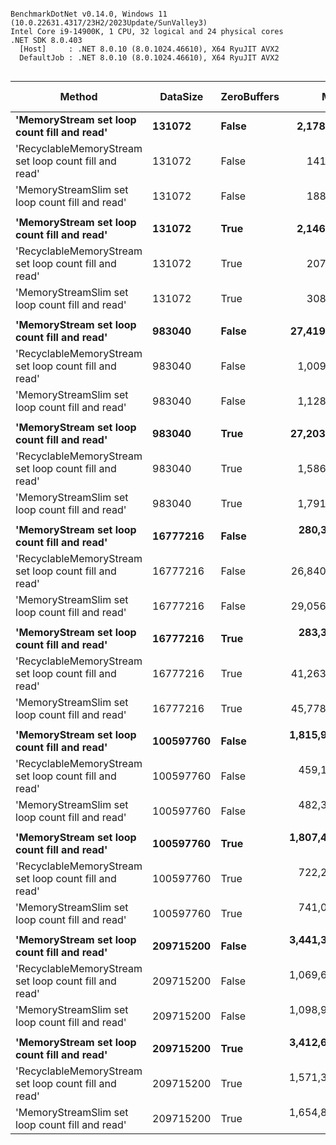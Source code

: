 ```

BenchmarkDotNet v0.14.0, Windows 11 (10.0.22631.4317/23H2/2023Update/SunValley3)
Intel Core i9-14900K, 1 CPU, 32 logical and 24 physical cores
.NET SDK 8.0.403
  [Host]     : .NET 8.0.10 (8.0.1024.46610), X64 RyuJIT AVX2
  DefaultJob : .NET 8.0.10 (8.0.1024.46610), X64 RyuJIT AVX2


```
| Method                                                | DataSize  | ZeroBuffers | Mean           | Error        | StdDev       | Ratio | RatioSD | Gen0       | Gen1       | Gen2       | Allocated      | Alloc Ratio |
|------------------------------------------------------ |---------- |------------ |---------------:|-------------:|-------------:|------:|--------:|-----------:|-----------:|-----------:|---------------:|------------:|
| **&#39;MemoryStream set loop count fill and read&#39;**           | **131072**    | **False**       |     **2,178.4 μs** |     **42.16 μs** |     **39.44 μs** |  **1.00** |    **0.02** |  **2082.0313** |  **2082.0313** |  **2082.0313** |    **12610.84 KB** |       **1.000** |
| &#39;RecyclableMemoryStream set loop count fill and read&#39; | 131072    | False       |       141.9 μs |      0.35 μs |      0.29 μs |  0.07 |    0.00 |     0.7324 |          - |          - |       13.67 KB |       0.001 |
| &#39;MemoryStreamSlim set loop count fill and read&#39;       | 131072    | False       |       188.5 μs |      1.07 μs |      1.00 μs |  0.09 |    0.00 |     0.7324 |          - |          - |       14.06 KB |       0.001 |
|                                                       |           |             |                |              |              |       |         |            |            |            |                |             |
| **&#39;MemoryStream set loop count fill and read&#39;**           | **131072**    | **True**        |     **2,146.4 μs** |     **42.27 μs** |     **41.52 μs** |  **1.00** |    **0.03** |  **2082.0313** |  **2082.0313** |  **2082.0313** |    **12610.84 KB** |       **1.000** |
| &#39;RecyclableMemoryStream set loop count fill and read&#39; | 131072    | True        |       207.3 μs |      0.68 μs |      0.57 μs |  0.10 |    0.00 |     0.7324 |          - |          - |       13.67 KB |       0.001 |
| &#39;MemoryStreamSlim set loop count fill and read&#39;       | 131072    | True        |       308.2 μs |      1.35 μs |      1.26 μs |  0.14 |    0.00 |     0.4883 |          - |          - |       14.06 KB |       0.001 |
|                                                       |           |             |                |              |              |       |         |            |            |            |                |             |
| **&#39;MemoryStream set loop count fill and read&#39;**           | **983040**    | **False**       |    **27,419.8 μs** |    **188.39 μs** |    **176.22 μs** |  **1.00** |    **0.01** | **24984.3750** | **24984.3750** | **24984.3750** |   **102221.88 KB** |       **1.000** |
| &#39;RecyclableMemoryStream set loop count fill and read&#39; | 983040    | False       |     1,009.6 μs |      3.93 μs |      3.28 μs |  0.04 |    0.00 |     1.9531 |          - |          - |       44.53 KB |       0.000 |
| &#39;MemoryStreamSlim set loop count fill and read&#39;       | 983040    | False       |     1,128.5 μs |      4.57 μs |      4.27 μs |  0.04 |    0.00 |          - |          - |          - |       14.06 KB |       0.000 |
|                                                       |           |             |                |              |              |       |         |            |            |            |                |             |
| **&#39;MemoryStream set loop count fill and read&#39;**           | **983040**    | **True**        |    **27,203.9 μs** |    **175.68 μs** |    **164.33 μs** |  **1.00** |    **0.01** | **24984.3750** | **24984.3750** | **24984.3750** |   **102221.88 KB** |       **1.000** |
| &#39;RecyclableMemoryStream set loop count fill and read&#39; | 983040    | True        |     1,586.7 μs |     15.95 μs |     14.92 μs |  0.06 |    0.00 |     1.9531 |          - |          - |       44.53 KB |       0.000 |
| &#39;MemoryStreamSlim set loop count fill and read&#39;       | 983040    | True        |     1,791.2 μs |      8.74 μs |      7.30 μs |  0.07 |    0.00 |          - |          - |          - |       14.06 KB |       0.000 |
|                                                       |           |             |                |              |              |       |         |            |            |            |                |             |
| **&#39;MemoryStream set loop count fill and read&#39;**           | **16777216**  | **False**       |   **280,398.1 μs** |  **5,245.68 μs** |  **4,906.81 μs** |  **1.00** |    **0.02** | **26500.0000** | **26500.0000** | **26500.0000** |  **1638226.95 KB** |       **1.000** |
| &#39;RecyclableMemoryStream set loop count fill and read&#39; | 16777216  | False       |    26,840.9 μs |    536.11 μs |    617.39 μs |  0.10 |    0.00 |   187.5000 |          - |          - |     3635.17 KB |       0.002 |
| &#39;MemoryStreamSlim set loop count fill and read&#39;       | 16777216  | False       |    29,056.1 μs |    494.74 μs |    438.58 μs |  0.10 |    0.00 |          - |          - |          - |       14.07 KB |       0.000 |
|                                                       |           |             |                |              |              |       |         |            |            |            |                |             |
| **&#39;MemoryStream set loop count fill and read&#39;**           | **16777216**  | **True**        |   **283,307.6 μs** |  **5,506.57 μs** |  **6,964.04 μs** |  **1.00** |    **0.03** | **74000.0000** | **74000.0000** | **74000.0000** |  **1638242.21 KB** |       **1.000** |
| &#39;RecyclableMemoryStream set loop count fill and read&#39; | 16777216  | True        |    41,263.6 μs |    793.92 μs |    779.74 μs |  0.15 |    0.00 |   153.8462 |          - |          - |     3635.19 KB |       0.002 |
| &#39;MemoryStreamSlim set loop count fill and read&#39;       | 16777216  | True        |    45,778.9 μs |    682.74 μs |    638.64 μs |  0.16 |    0.00 |          - |          - |          - |        14.1 KB |       0.000 |
|                                                       |           |             |                |              |              |       |         |            |            |            |                |             |
| **&#39;MemoryStream set loop count fill and read&#39;**           | **100597760** | **False**       | **1,815,965.8 μs** | **23,980.37 μs** | **22,431.25 μs** |  **1.00** |    **0.02** | **29000.0000** | **29000.0000** | **29000.0000** | **13107031.48 KB** |       **1.000** |
| &#39;RecyclableMemoryStream set loop count fill and read&#39; | 100597760 | False       |   459,120.2 μs |  4,476.40 μs |  3,968.21 μs |  0.25 |    0.00 |  6000.0000 |          - |          - |   117458.98 KB |       0.009 |
| &#39;MemoryStreamSlim set loop count fill and read&#39;       | 100597760 | False       |   482,377.9 μs |  6,590.20 μs |  5,145.20 μs |  0.27 |    0.00 |          - |          - |          - |       14.45 KB |       0.000 |
|                                                       |           |             |                |              |              |       |         |            |            |            |                |             |
| **&#39;MemoryStream set loop count fill and read&#39;**           | **100597760** | **True**        | **1,807,403.2 μs** | **11,208.85 μs** | **10,484.77 μs** |  **1.00** |    **0.01** | **29000.0000** | **29000.0000** | **29000.0000** | **13107031.48 KB** |       **1.000** |
| &#39;RecyclableMemoryStream set loop count fill and read&#39; | 100597760 | True        |   722,276.6 μs | 12,030.32 μs | 11,253.16 μs |  0.40 |    0.01 |  6000.0000 |          - |          - |   117458.66 KB |       0.009 |
| &#39;MemoryStreamSlim set loop count fill and read&#39;       | 100597760 | True        |   741,095.3 μs | 14,792.65 μs | 17,035.23 μs |  0.41 |    0.01 |          - |          - |          - |       14.45 KB |       0.000 |
|                                                       |           |             |                |              |              |       |         |            |            |            |                |             |
| **&#39;MemoryStream set loop count fill and read&#39;**           | **209715200** | **False**       | **3,441,390.4 μs** | **22,283.38 μs** | **20,843.89 μs** |  **1.00** |    **0.01** | **30000.0000** | **30000.0000** | **30000.0000** | **26214232.98 KB** |       **1.000** |
| &#39;RecyclableMemoryStream set loop count fill and read&#39; | 209715200 | False       | 1,069,621.8 μs | 19,156.30 μs | 17,918.82 μs |  0.31 |    0.01 | 27000.0000 |  4000.0000 |          - |   505323.05 KB |       0.019 |
| &#39;MemoryStreamSlim set loop count fill and read&#39;       | 209715200 | False       | 1,098,957.3 μs | 12,552.72 μs | 11,127.66 μs |  0.32 |    0.00 |          - |          - |          - |       14.45 KB |       0.000 |
|                                                       |           |             |                |              |              |       |         |            |            |            |                |             |
| **&#39;MemoryStream set loop count fill and read&#39;**           | **209715200** | **True**        | **3,412,609.9 μs** | **16,188.89 μs** | **14,351.03 μs** |  **1.00** |    **0.01** | **30000.0000** | **30000.0000** | **30000.0000** | **26214232.98 KB** |       **1.000** |
| &#39;RecyclableMemoryStream set loop count fill and read&#39; | 209715200 | True        | 1,571,388.3 μs | 15,013.19 μs | 14,043.34 μs |  0.46 |    0.00 | 27000.0000 |  4000.0000 |          - |   505323.05 KB |       0.019 |
| &#39;MemoryStreamSlim set loop count fill and read&#39;       | 209715200 | True        | 1,654,859.3 μs | 19,586.67 μs | 18,321.39 μs |  0.48 |    0.01 |          - |          - |          - |       14.45 KB |       0.000 |

